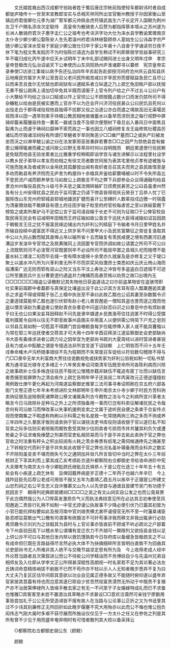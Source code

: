 <!-- { "loadSidebar": true } -->
　　文氏姬姓裔出西汉成都守翁始者姓于蜀后唐庄宗帐前指使轻车都尉讳时者自成都徙庐陵传十一世至宋宣教郎宝实与丞相天祥同所出宝官衡州教授子孙因家衡山至镇远府君俊卿仕元季为湖广管军都元帅佩金虎符镇武昌生六子长定开入国朝为荆州左卫千户赐名添龙次定聪侍　高皇帝为散骑舍人后赘为都指挥蔡本壻从之苏州遂为长洲人散骑府君次子惠字孟仁公之祖考也考讳洪字功大仕为涞水县学教谕累赠南京太仆寺少卿少卿公娶陈安人生先君温州府君讳林继娶顾恭人寔始生公公讳森字宗严随少卿公宦涞水受易于家庭少卿公致仕归卒于家公年甫十八自奋于学诵读穷日夜不休下笔为程文隽发蹈厉不为时俗陈烂语选为县学生稍试不利即屏居学宫益事研究三年不辄归成化丙午遂中应天乡试明年丁未中礼部试赐同进士出身又明年戊申　孝宗皇帝登极改元弘治诏谕天下公奉使历山东凤阳扬州庐淮诸郡寻以纂修　宪宗皇帝实录奉使□访浙江事竣以病予告还弘治四年辛亥起告赴部授河间府沧州庆云县知县庆云地瘠民穷属岁大旱公至首召父老问民所痴苦咸曰岁旱民穷而督赋益急民亡且尽公曰而来吾且食尔无忧赋也即阅狱有以逋赋系者立纵遣之乃上疏乞免田租户部以抚按无奏不报公疏再上语加切卒免其半既而请赈于上官令列户给之户不过五斗公曰户有小大槩给不均给之当以口赋或以忤上官怵公公不顾按籍占数计口而发仍禁所司不得杂糠粃以给由是民被实惠而上官亦不以为迕会开兴济河役民甚众公曰民饥且死何以出役走白于郡得减役视他县独得不扰郡又役之治道公亦白而遣之境故高旧无渠堰民视雨泽以田一遇旱则束手待槁公教民相地凿塘蓄水以备旱而涝则泄之每行视野中屏骑却葢亲履塍亩持食一橐茗一器或当食不及顿次便憩树下昏旦出入暴风日中面焦且裂弗为止而虔于祷祠曰靡神不索荒政之一事也因立八蜡祠修复龙王庙修筑社稷县厉诸坛而尽毁诸淫祠俗有所谓打旱魃者岁旱则聚恶少□□瘗尸墓而□之或执产妇被发坐而沃之曰淋旱魃公谕之曰在法发冢邪巫皆重辟若曹柰□□之因严为禁绝县尝有蝗患公捕得辄瘗而藏之或问故公曰野无青草异时何以自明既而　朝廷累遣使行验民赖是免赋而他县无验坐累者比比雅重学校稍暇即诣学宫与诸生讲解示以法程里社设学以教乡民子弟导以孝友而劝相之有徐文亮者数世同居为表其宅里他贞孝有迹被旌与可旌而旌未及者咸劳以金帛抚其孤嫠尝出闻有夜织者旦召其夫而劳之县民故惰至是多劝而勒县有养济院而无庐舍为构屋四十余楹具井釜给薪爨哺被以时不令失所县比不登民流户减而额养孳生马如故公上疏极言不均之弊下兵部参会众议得通融均给县隶沧州州每役县民为斗级弓手夫皂之属流佣转输旷日烦费民甚苦之公曰县虽隶州然各有分土州安得扰县之民白于监司罢之仍请下傍县皆得视庆云癸丑丁吕恭人忧丁巳服除改山东兖州府郓城县郓城地雄民犷徤而喜讦公至縳奸人数辈投戍边徼一时宿蠹为清豪猾敛戢不敢肆县有德土府庄田岁输子粒至府府官校每虐苦之至以铁絙絷厩下榜笞之或卖所乘驴马不足偿公言于监司请自输于长史不可则为征取□于公俾官校自取民得无扰会有诏减明年田租而王府征输如故公亟言于巡抚大臣得减输如诏旨因疏于朝极言王庄之扰不报富民缘边储出内为奸利公列椟庭下令输者书月日里甲姓名并所输自投椟中遏富民不得近又上供岁帛不问里甲大小及民贫富槩征之胥徒复渔取其中公以九则占数而赋其直俾占帛以输所省十五而输复有羡民咸便之境有西裹河旧通漕运岁发浚卒专官领之及筑黄陵冈上流因罢专官而供调如故公请罢之所司不可公曰上流既筑则河不必浚管河官既罢则卒不必设所司不能屈卒罢之县城久圯而隍堙不能蓄水紏工缮浚二旬而毕去城一舍有障水堤绵十余里亦久就废及是亦修复之又于堤口聚土以遏水冲凡所为兴革利害无所不尽而崇奖风俗激昂士类悉如庆云庆云倚山海而临漕渠广远无防而郓有梁山之险又当东平汶上寿张之冲皆号多盗盗白日遮刼不可迹公所至置民兵什五分曹更逻约遇盗并力掩捕而高悬赏格以劝劳之故□出境内无□□□□□□□刼盗公读檄默记其失物他日获盗遽诘之曰尔前盗某物安在盗骇愕即吐实果前刼郡中者葢郡与真保定比瓖盗出没于此公识其方言耳有窃人瓢粟邂逅其妻杀之求盗不得或得瓢于张乙土榻中执张至不承曰此故乙瓢也公诏其妻至杂数瓢令识之妻遑错莫能举乙瓢也遂引伏郓有赵小老儿者尝邂逅一僧知其盗也詈而逐之既而他盗以僧言诬赵为橐盗者公使赵青衣杂羣皂中问盗识赵否曰识之曰羣皂中亦有烦赵者乎曰无也公曰果汝妄耳因释赵不问先是隶卒摄逮乡民畏渔苛往往逃匿不时得公受牒辄判牒尾令自持以往无不即至故事州县圉夫卒用富人以便供需公特简下户充之皂则以邻县互易如制一切苞苴不得蹐门尝自噉粝食每岁俭辄停俸入家人或不能具饔飱以为常在郓三年巡抚使者交荐其才可大用十四年辛酉召拜浙江道监察御史会吏部缺尚书大臣有夤缘求进者公疏力论之因举宜为吏部尚书疏刘大夏周经以进时营进者甚锐且有力或从中酝酿之谓是专擅选法非所宜言遂下诏狱赖　上仁明笞而不问十五年壬戌奉命榷木卢沟桥随事错综不先为程期而不失常度召车徒给以符验数勾稽限不得与门□□隶卒无牟大利富商大贾往往诡数规免或挟势家为奸利公验税如制一切私书禁弗为通寻监光禄寺尤多绪正十六年癸亥奉诏河南清军伍既至命所司各陈利病而兴除之故事疏补士伍多株连往往民不胜扰公惟稽赤籍非缺伍不辄追有匿丁壮而以缺伍言者悉捕至抵罪弊为之清会疾作上疏乞告明年甲子还吴阅二年丙寅改元正德逆瑾擅权用例致仕庚午更化再起为河南道监察御史推掌三法司事寻奉诏照刷在京五府六部各衙门文卷正德七年辛未考绩进阶文林郎明年壬申升南京太仆寺少卿于时民方苦科驹卖驹征银及追陪倒死诸弊政公移文诸属条列古今厩牧之法与今之利病所宜兴革者太略言今日马政除补足种马之外上之所须独备用一事而巳岂有科卖征解诸扰民之令哉柰何有司沿故习而惮改革以失事机援例变卖之文属于途听民自便之条束于合妄传点视而使期集之不暇虚称拘刷以示科需之有名是致一牝常随两驹三驹之多而不驹或养三年四年之久羣医牙贩则请卖驹于官以谋挠法吏书库役则请收银于官以遂巳私不知官卖之际多估则买者陪贩而厩牧愈受其殃少估则卖者亏损而市井共饕其利负欠或遭势豪之手征求难免捶楚之刑甚而官吏私相贸易而马于是乎并去矣此卖驹于官之弊也官收之时法重有秤头之积出较阅有火耗之羡余券票有纸笔之需伺候通搀先之赂甚至上下转相交代而利于是乎并失矣此收银于官之弊也况名虽补辏备用而全科并之数实不开除阳虽变卖不堪而倒失亏欠之逋阴加并敛凡所言皆切中当时之弊在太仆三年综核财正下享其利而上蒙其成乙亥考绩赴京道升都察院右佥都御史寻给诰命进阶中宪大夫赠考为南京太仆寺少卿妣顾氏继妣吕氏俱恭人于是公在仕途三十年年五十有五矣会有小疾遂上疏乞休有　旨俾回籍养病是岁正德十二年丙子也越六年辛巳　今上践阼廷臣先后荐公老成可用皆不报又五年为嘉靖乙酉五月以疾卒于正寝寔公所建文山忠烈祠之右公平生忠义自许雅慕文山为人以先世尝与通谱且尝建节吴门有功德于民因言于　朝得列祀典即居建祠□□□□之吴之有文山祠实自公发之也而公竟易箦于此岂偶然哉公为人□悍英发激昂负气义而执法弗挠意见所在必达其志初奉使至凤阳邂逅二贵臣行礼稍不如制一中官尤誖谩公执故事不少降必使引伏乃巳葢其初筮为小官巳能抗捍权要如此及按河南中官刘琅贵横尤甚怀谖侵官无所不至一时藩臬诸臣胁息顺旨莫敢出气公檄有司谓事有统摄法不可奸苟事涉我而移文非我出辄承行必劾弗贷趣令示刘刘为之敛戢其为县时与上官论事亦皆直前不顾或不听必疏论之户部着令下州县验田高下以稽水旱公谓壤有变迁农力不齐胡可一槩限列又欲括县金钱以足上供公亦不可曰与其他日发内帑以救饥馑孰若今日存府库以备缓急皆极疏言之不以有成命但巳既在言路益得尽言然必执大体不为抉摘细碎所言皆明白直致不为回曲其论吏部尚书尤人所难非其人绝不与交晚节益坚定思有所为及　今上收用老成人经中外论荐当路者且次第叙进公而公不待矣公问学精诣而不务博综自少与先温州兄弟自相师友及入仕即从学李文正公所得甚深赋性高朗视一时名家若不足为其论著必法左氏铸词命意精炼峭拔不剧致不巳然不苟作亦不轻以示人人无知者晚岁悉弃不复为曰大丈夫乃复区区估毕间耶其意欲以功业自见属正德多故又不能随时俯仰遂以盛年弃官家居其意葢有待也而岂意其遂巳耶自少贫苦然视富贵漠然无所动于中既贵不复殖产亦不治居第俸禄所入皆缘手散去家之有无一不问至于子女婚嫁特成礼而巳不求备也惟雅□宾客客至未尝不置酒治具草略亦不求甚设□□意欢洽蔼然可亲钱宁廖鹏用事皆尝加礼于公公无所受造谒皆不报有故人在当路与公论事公正折之又为书诋訾其过不少讳其刻廉修正无所回折如此晚岁偃蹇不究大用殆亦以此而公不悔也惟公抱负闳伟志气刚大属时多艰不获尽展而所施设仅仅见于一方太仆之任又在参佐之列是其所有曾不少见于用而盛年奄弃明时有可惜者敢列其大校以备采择云 

　　○都察院右佥都御史胡公东（颜鲸） 

　　颜鲸 
